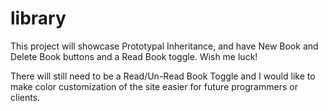 # library
This project will showcase Prototypal Inheritance, and have New Book and Delete Book buttons and a Read Book toggle. Wish me luck!

There will still need to be a Read/Un-Read Book Toggle and I would like to make color customization of the site easier for future programmers or clients.
